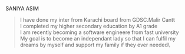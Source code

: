 SANIYA ASIM
> I have done my inter from Karachi board from GDSC.Malir Cantt \
> I completed my higher secondary education by A1 grade \
> I am recently becoming a software engineere from fast university\
> My goal is to become an independant lady so that I can fulfil my dreams by myself and support my family if they ever needed\  
